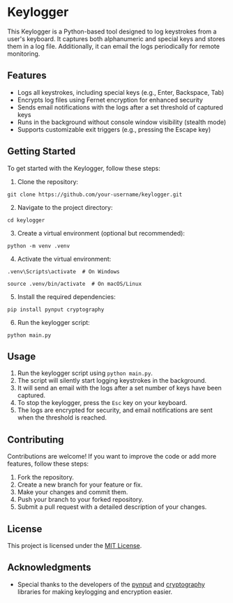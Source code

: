 <!DOCTYPE html>
<html>

<body>

  <h1>Keylogger</h1>

  <p>This Keylogger is a Python-based tool designed to log keystrokes from a user's keyboard. It captures both alphanumeric and special keys and stores them in a log file. Additionally, it can email the logs periodically for remote monitoring.</p>

  <h2>Features</h2>
  <ul>
    <li>Logs all keystrokes, including special keys (e.g., Enter, Backspace, Tab)</li>
    <li>Encrypts log files using Fernet encryption for enhanced security</li>
    <li>Sends email notifications with the logs after a set threshold of captured keys</li>
    <li>Runs in the background without console window visibility (stealth mode)</li>
    <li>Supports customizable exit triggers (e.g., pressing the Escape key)</li>
  </ul>

  <h2>Getting Started</h2>

  <p>To get started with the Keylogger, follow these steps:</p>
  <ol>
    <li>Clone the repository:</li>
  </ol>
  <pre><code>git clone https://github.com/your-username/keylogger.git</code></pre>

  <ol start="2">
    <li>Navigate to the project directory:</li>
  </ol>
  <pre><code>cd keylogger</code></pre>

  <ol start="3">
    <li>Create a virtual environment (optional but recommended):</li>
  </ol>
  <pre><code>python -m venv .venv</code></pre>

  <ol start="4">
    <li>Activate the virtual environment:</li>
  </ol>
  <pre><code>.venv\Scripts\activate  # On Windows</code></pre>
  <pre><code>source .venv/bin/activate  # On macOS/Linux</code></pre>

  <ol start="5">
    <li>Install the required dependencies:</li>
  </ol>
  <pre><code>pip install pynput cryptography</code></pre>

  <ol start="6">
    <li>Run the keylogger script:</li>
  </ol>
  <pre><code>python main.py</code></pre>

  <h2>Usage</h2>
  <ol>
    <li>Run the keylogger script using <code>python main.py</code>.</li>
    <li>The script will silently start logging keystrokes in the background.</li>
    <li>It will send an email with the logs after a set number of keys have been captured.</li>
    <li>To stop the keylogger, press the <code>Esc</code> key on your keyboard.</li>
    <li>The logs are encrypted for security, and email notifications are sent when the threshold is reached.</li>
  </ol>

  <h2>Contributing</h2>

  <p>Contributions are welcome! If you want to improve the code or add more features, follow these steps:</p>
  <ol>
    <li>Fork the repository.</li>
    <li>Create a new branch for your feature or fix.</li>
    <li>Make your changes and commit them.</li>
    <li>Push your branch to your forked repository.</li>
    <li>Submit a pull request with a detailed description of your changes.</li>
  </ol>

  <h2>License</h2>

  <p>This project is licensed under the <a href="LICENSE">MIT License</a>.</p>

  <h2>Acknowledgments</h2>
  <ul>
    <li>Special thanks to the developers of the <a href="https://pynput.readthedocs.io/en/latest/">pynput</a> and <a href="https://cryptography.io/en/latest/">cryptography</a> libraries for making keylogging and encryption easier.</li>
  </ul>

</body>

</html>

